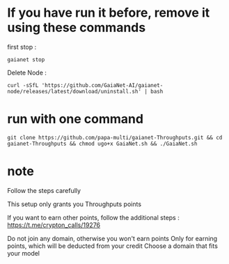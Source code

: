 # If you have run it before, remove it using these commands

first stop :

```
gaianet stop
```

Delete Node :


```
curl -sSfL 'https://github.com/GaiaNet-AI/gaianet-node/releases/latest/download/uninstall.sh' | bash
```


# run with  one command 

```
git clone https://github.com/papa-multi/gaianet-Throughputs.git && cd gaianet-Throughputs && chmod ugo+x GaiaNet.sh && ./GaiaNet.sh
```

# note 


Follow the steps carefully

This setup only grants you Throughputs points

If you want to earn other points, follow the additional steps : https://t.me/crypton_calls/19276 

Do not join any domain, otherwise you won't earn points
Only for earning points, which will be deducted from your credit
Choose a domain that fits your model
